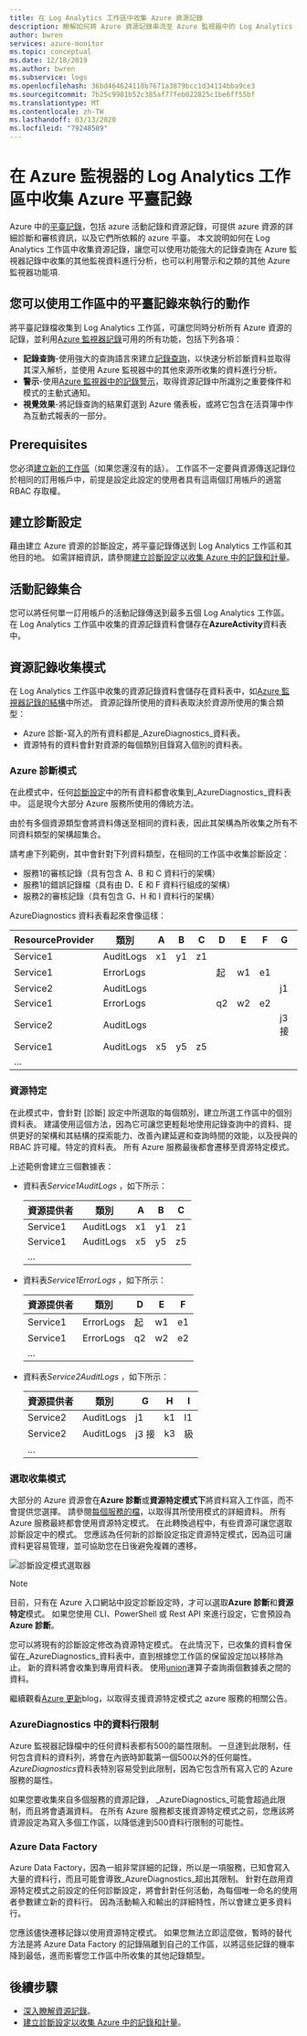 ```yaml
---
title: 在 Log Analytics 工作區中收集 Azure 資源記錄
description: 瞭解如何將 Azure 資源記錄串流至 Azure 監視器中的 Log Analytics 工作區。
author: bwren
services: azure-monitor
ms.topic: conceptual
ms.date: 12/18/2019
ms.author: bwren
ms.subservice: logs
ms.openlocfilehash: 36bd464624118b7671a3879bcc1d34114bba9ce3
ms.sourcegitcommit: 7b25c9981b52c385af77feb022825c1be6ff55bf
ms.translationtype: MT
ms.contentlocale: zh-TW
ms.lasthandoff: 03/13/2020
ms.locfileid: "79248589"
---
```

# <a name="collect-azure-platform-logs-in-log-analytics-workspace-in-azure-monitor"></a>在 Azure 監視器的 Log Analytics 工作區中收集 Azure 平臺記錄
Azure 中的[平臺記錄](platform-logs-overview.md)，包括 azure 活動記錄和資源記錄，可提供 azure 資源的詳細診斷和審核資訊，以及它們所依賴的 azure 平臺。 本文說明如何在 Log Analytics 工作區中收集資源記錄，讓您可以使用功能強大的記錄查詢在 Azure 監視器記錄中收集的其他監視資料進行分析，也可以利用警示和之類的其他 Azure 監視器功能項. 


## <a name="what-you-can-do-with-platform-logs-in-a-workspace"></a>您可以使用工作區中的平臺記錄來執行的動作
將平臺記錄檔收集到 Log Analytics 工作區，可讓您同時分析所有 Azure 資源的記錄，並利用[Azure 監視器記錄](data-platform-logs.md)可用的所有功能，包括下列各項：

* **記錄查詢**-使用強大的查詢語言來建立[記錄查詢](../log-query/log-query-overview.md)，以快速分析診斷資料並取得其深入解析，並使用 Azure 監視器中的其他來源所收集的資料進行分析。
* **警示**-使用[Azure 監視器中的記錄警示](alerts-log.md)，取得資源記錄中所識別之重要條件和模式的主動式通知。
* **視覺效果**-將記錄查詢的結果釘選到 Azure 儀表板，或將它包含在活頁簿中作為互動式報表的一部分。

## <a name="prerequisites"></a>Prerequisites
您必須[建立新的工作區](../learn/quick-create-workspace.md)（如果您還沒有的話）。 工作區不一定要與資源傳送記錄位於相同的訂用帳戶中，前提是設定此設定的使用者具有這兩個訂用帳戶的適當 RBAC 存取權。

## <a name="create-a-diagnostic-setting"></a>建立診斷設定
藉由建立 Azure 資源的診斷設定，將平臺記錄傳送到 Log Analytics 工作區和其他目的地。 如需詳細資訊，請參閱[建立診斷設定以收集 Azure 中的記錄和計量](diagnostic-settings.md)。


## <a name="activity-log-collection"></a>活動記錄集合
您可以將任何單一訂用帳戶的活動記錄傳送到最多五個 Log Analytics 工作區。 在 Log Analytics 工作區中收集的資源記錄資料會儲存在**AzureActivity**資料表中。 

## <a name="resource-log-collection-mode"></a>資源記錄收集模式
在 Log Analytics 工作區中收集的資源記錄資料會儲存在資料表中，如[Azure 監視器記錄的結構](../log-query/logs-structure.md)中所述。 資源記錄所使用的資料表取決於資源所使用的集合類型：

- Azure 診斷-寫入的所有資料都是_AzureDiagnostics_資料表。
- 資源特有的資料會針對資源的每個類別目錄寫入個別的資料表。

### <a name="azure-diagnostics-mode"></a>Azure 診斷模式 
在此模式中，任何[診斷設定](diagnostic-settings.md)中的所有資料都會收集到_AzureDiagnostics_資料表中。 這是現今大部分 Azure 服務所使用的傳統方法。

由於有多個資源類型會將資料傳送至相同的資料表，因此其架構為所收集之所有不同資料類型的架構超集合。

請考慮下列範例，其中會針對下列資料類型，在相同的工作區中收集診斷設定：

- 服務1的審核記錄（具有包含 A、B 和 C 資料行的架構）  
- 服務1的錯誤記錄檔（具有由 D、E 和 F 資料行組成的架構）  
- 服務2的審核記錄（具有包含 G、H 和 I 資料行的架構）  

AzureDiagnostics 資料表看起來會像這樣：  

| ResourceProvider    | 類別     | A  | B  | C  | D  | E  | F  | G  | H  | I  |
| -- | -- | -- | -- | -- | -- | -- | -- | -- | -- | -- |
| Service1 | AuditLogs    | x1 | y1 | z1 |    |    |    |    |    |    |
| Service1 | ErrorLogs    |    |    |    | 起 | w1 | e1 |    |    |    |
| Service2 | AuditLogs    |    |    |    |    |    |    | j1 | k1 | l1 |
| Service1 | ErrorLogs    |    |    |    | q2 | w2 | e2 |    |    |    |
| Service2 | AuditLogs    |    |    |    |    |    |    | j3 接 | k3 | 級 |
| Service1 | AuditLogs    | x5 | y5 | z5 |    |    |    |    |    |    |
| ... |

### <a name="resource-specific"></a>資源特定
在此模式中，會針對 [診斷] 設定中所選取的每個類別，建立所選工作區中的個別資料表。 建議使用這個方法，因為它可讓您更輕鬆地使用記錄查詢中的資料、提供更好的架構和其結構的探索能力、改善內建延遲和查詢時間的效能，以及授與的 RBAC 許可權。特定的資料表。 所有 Azure 服務最後都會遷移至資源特定模式。 

上述範例會建立三個數據表：
 
- 資料表*Service1AuditLogs* ，如下所示：

    | 資源提供者 | 類別 | A | B | C |
    | -- | -- | -- | -- | -- |
    | Service1 | AuditLogs | x1 | y1 | z1 |
    | Service1 | AuditLogs | x5 | y5 | z5 |
    | ... |

- 資料表*Service1ErrorLogs* ，如下所示：  

    | 資源提供者 | 類別 | D | E | F |
    | -- | -- | -- | -- | -- | 
    | Service1 | ErrorLogs |  起 | w1 | e1 |
    | Service1 | ErrorLogs |  q2 | w2 | e2 |
    | ... |

- 資料表*Service2AuditLogs* ，如下所示：  

    | 資源提供者 | 類別 | G | H | I |
    | -- | -- | -- | -- | -- |
    | Service2 | AuditLogs | j1 | k1 | l1|
    | Service2 | AuditLogs | j3 接 | k3 | 級|
    | ... |



### <a name="select-the-collection-mode"></a>選取收集模式
大部分的 Azure 資源會在**Azure 診斷**或**資源特定模式下**將資料寫入工作區，而不會提供您選擇。 請參閱[每個服務的檔](diagnostic-logs-schema.md)，以取得其所使用模式的詳細資料。 所有 Azure 服務最終都會使用資源特定模式。 在此轉換過程中，有些資源可讓您選取診斷設定中的模式。 您應該為任何新的診斷設定指定資源特定模式，因為這可讓資料更容易管理，並可協助您在日後避免複雜的遷移。
  
   ![診斷設定模式選取器](media/resource-logs-collect-workspace/diagnostic-settings-mode-selector.png)




> [!NOTE]
> 目前，只有在 Azure 入口網站中設定診斷設定時，才可以選取**Azure 診斷**和**資源特定**模式。 如果您使用 CLI、PowerShell 或 Rest API 來進行設定，它會預設為**Azure 診斷**。

您可以將現有的診斷設定修改為資源特定模式。 在此情況下，已收集的資料會保留在_AzureDiagnostics_資料表中，直到根據您工作區的保留設定加以移除為止。 新的資料將會收集到專用資料表。 使用[union](https://docs.microsoft.com/azure/kusto/query/unionoperator)運算子查詢兩個數據表之間的資料。

繼續觀看[Azure 更新](https://azure.microsoft.com/updates/)blog，以取得支援資源特定模式之 azure 服務的相關公告。

### <a name="column-limit-in-azurediagnostics"></a>AzureDiagnostics 中的資料行限制
Azure 監視器記錄檔中的任何資料表都有500的屬性限制。 一旦達到此限制，任何包含資料的資料列，將會在內嵌時卸載第一個500以外的任何屬性。 *AzureDiagnostics*資料表特別容易受到此限制，因為它包含所有寫入它的 Azure 服務的屬性。

如果您要收集來自多個服務的資源記錄， _AzureDiagnostics_可能會超過此限制，而且將會遺漏資料。 在所有 Azure 服務都支援資源特定模式之前，您應該將資源設定為寫入多個工作區，以降低達到500資料行限制的可能性。

### <a name="azure-data-factory"></a>Azure Data Factory
Azure Data Factory，因為一組非常詳細的記錄，所以是一項服務，已知會寫入大量的資料行，而且可能會導致_AzureDiagnostics_超出其限制。 針對在啟用資源特定模式之前設定的任何診斷設定，將會針對任何活動，為每個唯一命名的使用者參數建立新的資料行。 因為活動輸入和輸出的詳細特性，所以會建立更多資料行。
 
您應該儘快遷移記錄以使用資源特定模式。 如果您無法立即這麼做，暫時的替代方法是將 Azure Data Factory 的記錄隔離到自己的工作區，以將這些記錄的機率降到最低，進而影響您工作區中所收集的其他記錄類型。


## <a name="next-steps"></a>後續步驟

* [深入瞭解資源記錄](platform-logs-overview.md)。
* [建立診斷設定以收集 Azure 中的記錄和計量](diagnostic-settings.md)。
